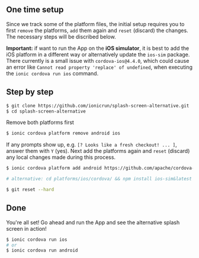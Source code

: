 ## One time setup

Since we track some of the platform files, the initial setup requires you to first `remove` the platforms, `add` them again and `reset` (discard) the changes. The necessary steps will be discribed below.

__Important:__ if want to run the App on the __iOS simulator__, it is best to add the iOS platform in a different way or alternatively update the `ios-sim` package. There currently is a small issue with `cordova-ios@4.4.0`, which could cause an error like `Cannot read property 'replace' of undefined`, when executing the `ionic cordova run ios` command.

## Step by step

```bash
$ git clone https://github.com/ionicrun/splash-screen-alternative.git
$ cd splash-screen-alternative
```
Remove both platforms first
```bash
$ ionic cordova platform remove android ios
```

If any prompts show up, e.g. `[? Looks like a fresh checkout! ... ]`, answer them with `Y` (yes). Next add the platforms again and `reset` (discard) any local changes made during this process.

```bash
$ ionic cordova platform add android https://github.com/apache/cordova-ios.git#4.4.0-ios-sim

# alternative: cd platforms/ios/cordova/ && npm install ios-sim&latest

$ git reset --hard
```

## Done

You're all set! Go ahead and run the App and see the alternative splash screen in action!

```bash
$ ionic cordova run ios
# or
$ ionic cordova run android
```